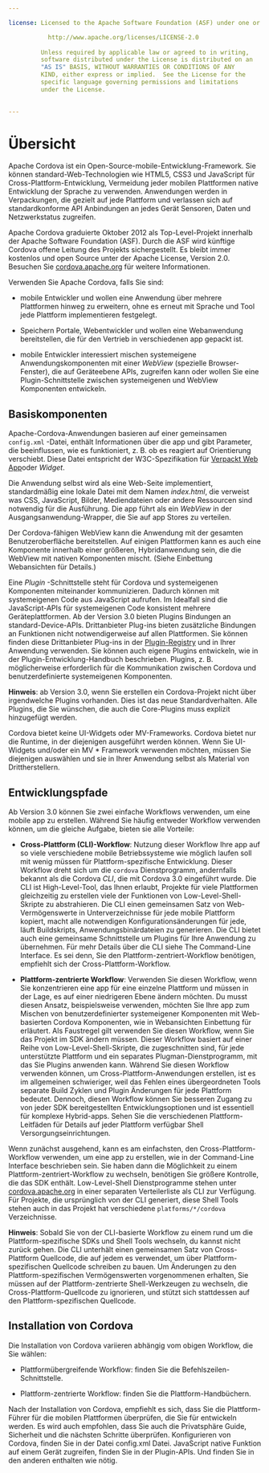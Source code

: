 ```yaml
---

license: Licensed to the Apache Software Foundation (ASF) under one or more contributor license agreements. See the NOTICE file distributed with this work for additional information regarding copyright ownership. The ASF licenses this file to you under the Apache License, Version 2.0 (the "License"); you may not use this file except in compliance with the License. You may obtain a copy of the License at

           http://www.apache.org/licenses/LICENSE-2.0
    
         Unless required by applicable law or agreed to in writing,
         software distributed under the License is distributed on an
         "AS IS" BASIS, WITHOUT WARRANTIES OR CONDITIONS OF ANY
         KIND, either express or implied.  See the License for the
         specific language governing permissions and limitations
         under the License.
    

---
```


# Übersicht

Apache Cordova ist ein Open-Source-mobile-Entwicklung-Framework. Sie können standard-Web-Technologien wie HTML5, CSS3 und JavaScript für Cross-Plattform-Entwicklung, Vermeidung jeder mobilen Plattformen native Entwicklung der Sprache zu verwenden. Anwendungen werden in Verpackungen, die gezielt auf jede Plattform und verlassen sich auf standardkonforme API Anbindungen an jedes Gerät Sensoren, Daten und Netzwerkstatus zugreifen.

Apache Cordova graduierte Oktober 2012 als Top-Level-Projekt innerhalb der Apache Software Foundation (ASF). Durch die ASF wird künftige Cordova offene Leitung des Projekts sichergestellt. Es bleibt immer kostenlos und open Source unter der Apache License, Version 2.0. Besuchen Sie [cordova.apache.org][1] für weitere Informationen.

 [1]: http://cordova.apache.org

Verwenden Sie Apache Cordova, falls Sie sind:

*   mobile Entwickler und wollen eine Anwendung über mehrere Plattformen hinweg zu erweitern, ohne es erneut mit Sprache und Tool jede Plattform implementieren festgelegt.

*   Speichern Portale, Webentwickler und wollen eine Webanwendung bereitstellen, die für den Vertrieb in verschiedenen app gepackt ist.

*   mobile Entwickler interessiert mischen systemeigene Anwendungskomponenten mit einer *WebView* (spezielle Browser-Fenster), die auf Geräteebene APIs, zugreifen kann oder wollen Sie eine Plugin-Schnittstelle zwischen systemeigenen und WebView Komponenten entwickeln.

## Basiskomponenten

Apache-Cordova-Anwendungen basieren auf einer gemeinsamen `config.xml` -Datei, enthält Informationen über die app und gibt Parameter, die beeinflussen, wie es funktioniert, z. B. ob es reagiert auf Orientierung verschiebt. Diese Datei entspricht der W3C-Spezifikation für [Verpackt Web App][2]oder *Widget*.

 [2]: http://www.w3.org/TR/widgets/

Die Anwendung selbst wird als eine Web-Seite implementiert, standardmäßig eine lokale Datei mit dem Namen *index.html*, die verweist was CSS, JavaScript, Bilder, Mediendateien oder andere Ressourcen sind notwendig für die Ausführung. Die app führt als ein *WebView* in der Ausgangsanwendung-Wrapper, die Sie auf app Stores zu verteilen.

Der Cordova-fähigen WebView kann die Anwendung mit der gesamten Benutzeroberfläche bereitstellen. Auf einigen Plattformen kann es auch eine Komponente innerhalb einer größeren, Hybridanwendung sein, die die WebView mit nativen Komponenten mischt. (Siehe Einbettung Webansichten für Details.)

Eine *Plugin* -Schnittstelle steht für Cordova und systemeigenen Komponenten miteinander kommunizieren. Dadurch können mit systemeigenen Code aus JavaScript aufrufen. Im Idealfall sind die JavaScript-APIs für systemeigenen Code konsistent mehrere Geräteplattformen. Ab der Version 3.0 bieten Plugins Bindungen an standard-Device-APIs. Drittanbieter Plug-ins bieten zusätzliche Bindungen an Funktionen nicht notwendigerweise auf allen Plattformen. Sie können finden diese Drittanbieter Plug-ins in der [Plugin-Registry][3] und in Ihrer Anwendung verwenden. Sie können auch eigene Plugins entwickeln, wie in der Plugin-Entwicklung-Handbuch beschrieben. Plugins, z. B. möglicherweise erforderlich für die Kommunikation zwischen Cordova und benutzerdefinierte systemeigenen Komponenten.

 [3]: http://plugins.cordova.io

**Hinweis**: ab Version 3.0, wenn Sie erstellen ein Cordova-Projekt nicht über irgendwelche Plugins vorhanden. Dies ist das neue Standardverhalten. Alle Plugins, die Sie wünschen, die auch die Core-Plugins muss explizit hinzugefügt werden.

Cordova bietet keine UI-Widgets oder MV-Frameworks. Cordova bietet nur die Runtime, in der diejenigen ausgeführt werden können. Wenn Sie UI-Widgets und/oder ein MV * Framework verwenden möchten, müssen Sie diejenigen auswählen und sie in Ihrer Anwendung selbst als Material von Drittherstellern.

## Entwicklungspfade

Ab Version 3.0 können Sie zwei einfache Workflows verwenden, um eine mobile app zu erstellen. Während Sie häufig entweder Workflow verwenden können, um die gleiche Aufgabe, bieten sie alle Vorteile:

*   **Cross-Plattform (CLI)-Workflow**: Nutzung dieser Workflow Ihre app auf so viele verschiedene mobile Betriebssysteme wie möglich laufen soll mit wenig müssen für Plattform-spezifische Entwicklung. Dieser Workflow dreht sich um die `cordova` Dienstprogramm, andernfalls bekannt als die Cordova *CLI*, die mit Cordova 3.0 eingeführt wurde. Die CLI ist High-Level-Tool, das Ihnen erlaubt, Projekte für viele Plattformen gleichzeitig zu erstellen viele der Funktionen von Low-Level-Shell-Skripte zu abstrahieren. Die CLI einen gemeinsamen Satz von Web-Vermögenswerte in Unterverzeichnisse für jede mobile Plattform kopiert, macht alle notwendigen Konfigurationsänderungen für jede, läuft Buildskripts, Anwendungsbinärdateien zu generieren. Die CLI bietet auch eine gemeinsame Schnittstelle um Plugins für Ihre Anwendung zu übernehmen. Für mehr Details über die CLI siehe The Command-Line Interface. Es sei denn, Sie den Plattform-zentriert-Workflow benötigen, empfiehlt sich der Cross-Plattform-Workflow.

*   **Plattform-zentrierte Workflow**: Verwenden Sie diesen Workflow, wenn Sie konzentrieren eine app für eine einzelne Plattform und müssen in der Lage, es auf einer niedrigeren Ebene ändern möchten. Du musst diesen Ansatz, beispielsweise verwenden, möchten Sie Ihre app zum Mischen von benutzerdefinierter systemeigener Komponenten mit Web-basierten Cordova Komponenten, wie in Webansichten Einbettung für erläutert. Als Faustregel gilt verwenden Sie diesen Workflow, wenn Sie das Projekt im SDK ändern müssen. Dieser Workflow basiert auf einer Reihe von Low-Level-Shell-Skripte, die zugeschnitten sind, für jede unterstützte Plattform und ein separates Plugman-Dienstprogramm, mit das Sie Plugins anwenden kann. Während Sie diesen Workflow verwenden können, um Cross-Plattform-Anwendungen erstellen, ist es im allgemeinen schwieriger, weil das Fehlen eines übergeordneten Tools separate Build Zyklen und Plugin Änderungen für jede Plattform bedeutet. Dennoch, diesen Workflow können Sie besseren Zugang zu von jeder SDK bereitgestellten Entwicklungsoptionen und ist essentiell für komplexe Hybrid-apps. Sehen Sie die verschiedenen Plattform-Leitfäden für Details auf jeder Plattform verfügbar Shell Versorgungseinrichtungen.

Wenn zunächst ausgehend, kann es am einfachsten, den Cross-Plattform-Workflow verwenden, um eine app zu erstellen, wie in der Command-Line Interface beschrieben sein. Sie haben dann die Möglichkeit zu einem Plattform-zentriert-Workflow zu wechseln, benötigen Sie größere Kontrolle, die das SDK enthält. Low-Level-Shell Dienstprogramme stehen unter [cordova.apache.org][1] in einer separaten Verteilerliste als CLI zur Verfügung. Für Projekte, die ursprünglich von der CLI generiert, diese Shell Tools stehen auch in das Projekt hat verschiedene `platforms/*/cordova` Verzeichnisse.

**Hinweis**: Sobald Sie von der CLI-basierte Workflow zu einem rund um die Plattform-spezifische SDKs und Shell Tools wechseln, du kannst nicht zurück gehen. Die CLI unterhält einen gemeinsamen Satz von Cross-Plattform Quellcode, die auf jedem es verwendet, um über Plattform-spezifischen Quellcode schreiben zu bauen. Um Änderungen zu den Plattform-spezifischen Vermögenswerten vorgenommenen erhalten, Sie müssen auf der Plattform-zentrierte Shell-Werkzeugen zu wechseln, die Cross-Plattform-Quellcode zu ignorieren, und stützt sich stattdessen auf den Plattform-spezifischen Quellcode.

## Installation von Cordova

Die Installation von Cordova variieren abhängig vom obigen Workflow, die Sie wählen:

*   Plattformübergreifende Workflow: finden Sie die Befehlszeilen-Schnittstelle.

*   Plattform-zentrierte Workflow: finden Sie die Plattform-Handbüchern.

Nach der Installation von Cordova, empfiehlt es sich, dass Sie die Plattform-Führer für die mobilen Plattformen überprüfen, die Sie für entwickeln werden. Es wird auch empfohlen, dass Sie auch die Privatsphäre Guide, Sicherheit und die nächsten Schritte überprüfen. Konfigurieren von Cordova, finden Sie in der Datei config.xml Datei. JavaScript native Funktion auf einem Gerät zugreifen, finden Sie in der Plugin-APIs. Und finden Sie in den anderen enthalten wie nötig.